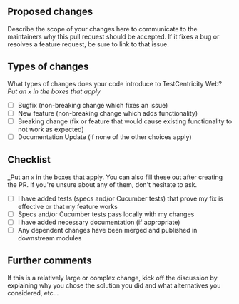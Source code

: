 ## Proposed changes

Describe the scope of your changes here to communicate to the maintainers why this pull request should be accepted. If it fixes a bug or resolves a feature request, be sure to link to that issue.

## Types of changes

What types of changes does your code introduce to TestCentricity Web?
_Put an `x` in the boxes that apply_

- [ ] Bugfix (non-breaking change which fixes an issue)
- [ ] New feature (non-breaking change which adds functionality)
- [ ] Breaking change (fix or feature that would cause existing functionality to not work as expected)
- [ ] Documentation Update (if none of the other choices apply)

## Checklist

_Put an `x` in the boxes that apply. You can also fill these out after creating the PR. If you're unsure about any of them, don't hesitate to ask.

- [ ] I have added tests (specs and/or Cucumber tests) that prove my fix is effective or that my feature works
- [ ] Specs and/or Cucumber tests pass locally with my changes
- [ ] I have added necessary documentation (if appropriate)
- [ ] Any dependent changes have been merged and published in downstream modules

## Further comments

If this is a relatively large or complex change, kick off the discussion by explaining why you chose the solution you did and what alternatives you considered, etc...